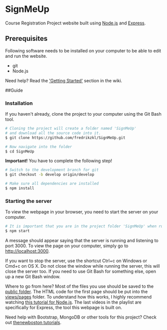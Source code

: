 # SignMeUp
Course Registration Project website built using [Node.js](https://nodejs.org/) and [Express](http://expressjs.com/).

## Prerequisites
Following software needs to be installed on your computer to be able to edit and run the website.

* git
* Node.js

Need help? Read the ['Getting Started'](../../wiki#getting-started) section in the wiki.

##Guide

### Installation
If you haven't already, clone the project to your computer using the Git Bash tool.
```bash
# Cloning the project will create a folder named 'SignMeUp'
# and download all the source code into it.
$ git clone https://github.com/fredrikzkl/SignMeUp.git

# Now navigate into the folder
$ cd SignMeUp
```
**Important!** You have to complete the following step!
```bash
# Switch to the development branch for git
$ git checkout -b develop origin/develop

# Make sure all dependencies are installed
$ npm install
```

### Starting the server
To view the webpage in your browser, you need to start the server on your computer.
```bash
# It is important that you are in the project folder 'SignMeUp' when running this command.
$ npm start
```
A message should appear saying that the server is running and listening to port 3000. To view the page on your computer, simply go to [http://localhost:3000](http://localhost:3000).

If you want to stop the server, use the shortcut Ctrl+c on Windows or Cmd+c on OS X. Do not close the window while running the server, this will close the server too. If you need to use Git Bash for something else, open up a new Git Bash window.

Where to go from here? Most of the files you use should be saved to the [public folder](public/). The HTML code for the first page should be put into the [views/pages](views/pages) folder. To understand how this works, I highly recommend watching [this tutorial for Node.js](https://www.youtube.com/playlist?list=PL6gx4Cwl9DGBMdkKFn3HasZnnAqVjzHn_). The last videos in the playlist are specifically for Express, the tool this webpage is built on.

Need help with Bootstrap, MongoDB or other tools for this project? Check out [thenewboston tutorials](https://www.youtube.com/user/thenewboston/playlists).
